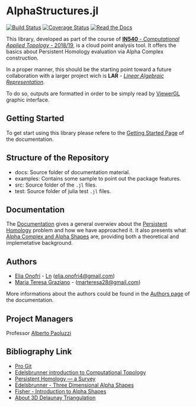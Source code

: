 # AlphaStructures.jl

[![Build Status](https://travis-ci.org/eOnofri04/AlphaStructures.jl.svg?branch=master)](https://travis-ci.org/eOnofri04/AlphaStructures.jl)
[![Coverage Status](https://coveralls.io/repos/github/eOnofri04/AlphaStructures.jl/badge.svg?branch=master)](https://coveralls.io/github/eOnofri04/AlphaStructures.jl?branch=master)
[![Read the Docs](https://img.shields.io/readthedocs/pip.svg)](https://eOnofri04.github.io/AlphaStructures.jl/)


This library, developed as part of the course of [**IN540** - _Computational Applied Topology_ - 2018/19](http://www.dia.uniroma3.it/~paoluzzi/web/did/topologiacomputazionale/2019/index.html), is a cloud point analysis tool.
It offers the basics about Persistent Homology evaluation via Alpha Complex construction.

In a proper manner, this should be the starting point toward a future collaboration with a larger project wich is **LAR** - [_Linear Algebraic Representation_](https://github.com/cvdlab/LinearAlgebraicRepresentation.jl).

To do so, outputs are formatted in order to be simply read by [ViewerGL](https://github.com/cvdlab/ViewerGL.jl) graphic interface.

## Getting Started

To get start using this library please refere to the [Getting Started Page](https://eonofri04.github.io/AlphaStructures.jl/gettingStarted.html) of the documentation.

## Structure of the Repository

 - docs: Source folder of documentation material.
 - examples: Contains some sample to point out the package features.
 - src: Source folder of the `.jl` files.
 - test: Source folder of julia test `.jl` files.

## Documentation

The [Documentation](https://eOnofri04.github.io/AlphaStructures.jl/) gives a general overwiev about the [Persistent Homology](https://eOnofri04.github.io/AlphaStructures.jl/) problem and how we have approached it.
It also presents what [Alpha Complex and Alpha Shapes](https://eOnofri04.github.io/AlphaStructures.jl/) are, providing both a theoretical and implemetative background.

## Authors
 - [Elia Onofri](https://github.com/eOnofri04) - [Ln](https://www.linkedin.com/in/elia-onofri-80b403173/) (elia.onofri4@gmail.com)
 - [Maria Teresa Graziano](https://github.com/marteresagh) - (marteresa28@gmail.com)

More informations about the authors could be found in the [Authors page](https://eonofri04.github.io/AlphaStructures.jl/authors/) of the documentation.

## Project Managers
Professor [Alberto Paoluzzi](http://paoluzzi.dia.uniroma3.it)
 
## Bibliography Link
 - [Pro Git](https://git-scm.com/book/en/v2)
 - [Edelsbrunner introduction to Computational Topology](https://www.researchgate.net/publication/220692408_Computational_Topology_An_Introduction)
 - [Persistent Homology — a Survey](https://www.maths.ed.ac.uk/~v1ranick/papers/edelhare.pdf)
 - [Edelsbrunner - Three Dimensional Alpha Shapes](http://pub.ist.ac.at/~edels/Papers/1994-J-04-3DAlphaStructuress.pdf)
 - [Fisher - Introduction to Alpha Shapes](https://graphics.stanford.edu/courses/cs268-11-spring/handouts/AlphaStructuress/as_fisher.pdf)
 - [About 3D Delaunay Triangulation](http://vcg.isti.cnr.it/downloads/software/downloadscentrale.htm)
